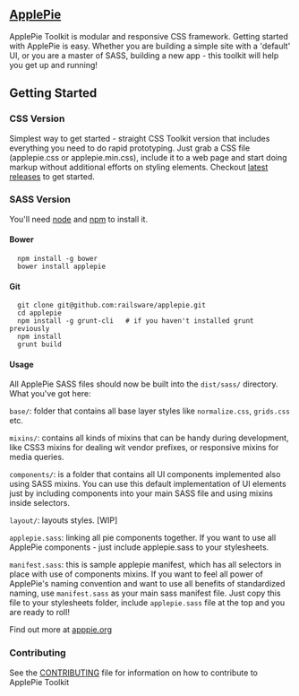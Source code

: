 ## [ApplePie](http://apppie.org)

ApplePie Toolkit is modular and responsive CSS framework. Getting started with ApplePie is easy. Whether you are building a simple   site with a 'default' UI, or you are a master of SASS, building a new app - this toolkit will help you get up and running!

## Getting Started

### CSS Version
Simplest way to get started - straight CSS Toolkit version that includes everything you need to do rapid prototyping. Just grab a CSS file (applepie.css or applepie.min.css), include it to a web page and start doing markup without additional efforts on styling elements. Checkout [latest releases](https://github.com/alchapone/applepie/releases) to get started.

### SASS Version
You'll need [node](http://nodejs.org/) and [npm](https://www.npmjs.org/) to install it.

#### Bower

```
  npm install -g bower
  bower install applepie
```


#### Git

```
  git clone git@github.com:railsware/applepie.git
  cd applepie
  npm install -g grunt-cli   # if you haven't installed grunt previously
  npm install
  grunt build
```

#### Usage
All ApplePie SASS files should now be built into the ```dist/sass/``` directory. What you've
got here:

```base/```: folder that contains all base layer styles like ```normalize.css```, ```grids.css``` etc.

```mixins/```: contains all kinds of mixins that can be handy during development, like CSS3 mixins for
dealing wit vendor prefixes, or responsive mixins for media queries.

```components/```: is a folder that contains all UI components implemented also using SASS mixins.
You can use this default implementation of UI elements just by including components into your
main SASS file and using mixins inside selectors.

```layout/```: layouts styles. [WIP]

```applepie.sass```: linking all pie components together. If you want to use all ApplePie components -
just include applepie.sass to your stylesheets.

```manifest.sass```: this is sample applepie manifest, which has all selectors in place with use of components mixins.
If you want to feel all power of ApplePie's naming convention and want to use all benefits of
standardized naming, use ```manifest.sass``` as your main sass manifest file. Just copy this file to your
stylesheets folder, include ```applepie.sass``` file at the top and you are ready to roll!

Find out more at [apppie.org](http://apppie.org/pages/toolkit/getting_started.html)

### Contributing

See the [CONTRIBUTING](https://github.com/railsware/applepie/blob/master/CONTRIBUTING.md) file for information on how to contribute to ApplePie Toolkit
